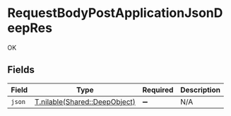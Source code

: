 # RequestBodyPostApplicationJsonDeepRes

OK


## Fields

| Field                                                              | Type                                                               | Required                                                           | Description                                                        |
| ------------------------------------------------------------------ | ------------------------------------------------------------------ | ------------------------------------------------------------------ | ------------------------------------------------------------------ |
| `json`                                                             | [T.nilable(Shared::DeepObject)](../../models/shared/deepobject.md) | :heavy_minus_sign:                                                 | N/A                                                                |